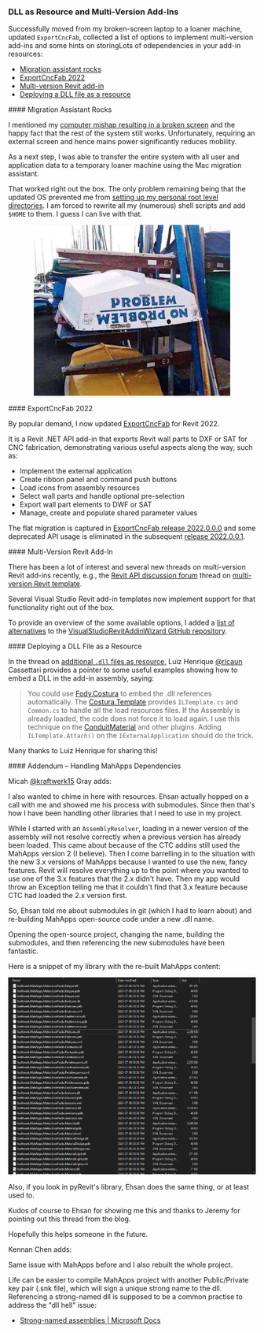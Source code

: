 <head>
<meta http-equiv="Content-Type" content="text/html; charset=utf-8">
<link rel="stylesheet" type="text/css" href="bc.css">
<script src="https://cdn.rawgit.com/google/code-prettify/master/loader/run_prettify.js" type="text/javascript"></script>
</head>

<!---

- used migration assistant to move to loaner machine
  /Users/jta/a/doc/revit/tbc/git/a/img/problem_no_problem.jpg

- ExportCncFab updated for Revit 2022 https://github.com/jeremytammik/ExportCncFab/releases/tag/2022.0.0.0
  ExportCncFab eliminated deprecated API usage https://github.com/jeremytammik/ExportCncFab/releases/tag/2022.0.0.1

- lots of interest and many threads on multi-version Revit add-in
  check out wizard alternatives
  https://forums.autodesk.com/t5/revit-api-forum/multi-version-revit-template/m-p/10659412
  https://github.com/jeremytammik/VisualStudioRevitAddinWizard#alternatives
  
- Additional .dll files as resource
  https://forums.autodesk.com/t5/revit-api-forum/additional-dll-files-as-resource/m-p/10653802#M58650
  ricaun in reply to: antonio.hipolito
  @jrothMEIand @antonio.hipolito you could use Fody.Costura to embed the .dll references automatically, the Costura.Template has the ILTemplate.cs and Common.cs to handle all the load resources files, if the Assembly is already loaded the code does not force it to load again.
  @jeremy.tammik I use this technic on the ConduitMaterial and others plugins.
  Adding... ILTemplate.Attach(); on the IExternalApplication should do the trick.

twitter:

add #thebuildingcoder

Working mobile again, lots of options to implement multi-version add-ins and examples showing how to store DLL dependencies in your add-in resources with the #RevitAPI #DynamoBim @AutodeskForge @AutodeskRevit #bim #ForgeDevCon https://autode.sk/multiversion

Lots of options to implement multi-version add-ins and examples showing how to store DLL dependencies in your add-in resources
&ndash; Migration assistant rocks
&ndash; ExportCncFab 2022
&ndash; Multi-version Revit add-in
&ndash; Deploying a DLL file as a resource...

linkedin:

Working mobile again, lots of options to implement multi-version add-ins and examples showing how to store DLL dependencies in your add-in resources with the #RevitAPI

https://autode.sk/multiversion

- Migration assistant rocks
- ExportCncFab 2022
- Multi-version Revit add-in
- Deploying a DLL file as a resource...

#bim #DynamoBim #ForgeDevCon #Revit #API #IFC #SDK #AI #VisualStudio #Autodesk #AEC #adsk

the [Revit API discussion forum](http://forums.autodesk.com/t5/revit-api-forum/bd-p/160) thread

<center>
<img src="img/" alt="" title="" width="600"/>
<p style="font-size: 80%; font-style:italic"></p>
</center>

**Question:** 

**Answer:**

**Response:**  

Many thanks to  for this very helpful explanation!

<pre class="code">
</pre>

-->

### DLL as Resource and Multi-Version Add-Ins

Successfully moved from my broken-screen laptop to a loaner machine, updated `ExportCncFab`, collected a list of options to implement multi-version add-ins and some hints on storingLots of odependencies in your add-in resources:

- [Migration assistant rocks](#2)
- [ExportCncFab 2022](#3)
- [Multi-version Revit add-in](#4)
- [Deploying a DLL file as a resource](#5)

####<a name="2"></a> Migration Assistant Rocks

I mentioned
my [computer mishap resulting in a broken screen](https://thebuildingcoder.typepad.com/blog/2021/10/localised-forge-intros-and-apply-code-changes.html#2) and
the happy fact that the rest of the system still works.
Unfortunately, requiring an external screen and hence mains power significantly reduces mobility.

As a next step, I was able to transfer the entire system with all user and application data to a temporary loaner machine using the Mac migration assistant.

That worked right out the box.
The only problem remaining being that the updated OS prevented me
from [setting up my personal root level directories](https://thebuildingcoder.typepad.com/blog/2021/08/revit-roadmap-api-and-da4r-survey.html#4).
I am forced to rewrite all my (numerous) shell scripts and add `$HOME` to them.
I guess I can live with that.

<center>
<img src="img/problem_no_problem.jpg" alt="Problem &ndash; no problem" title="Problem &ndash; no problem" width="400"/> <!-- 825 -->
</center>

####<a name="3"></a> ExportCncFab 2022 

By popular demand, I now
updated [ExportCncFab](https://github.com/jeremytammik/ExportCncFab) for Revit 2022.

It is a Revit .NET API add-in that exports Revit wall parts to DXF or SAT for CNC fabrication, demonstrating various useful aspects along the way, such as:

- Implement the external application
- Create ribbon panel and command push buttons
- Load icons from assembly resources
- Select wall parts and handle optional pre-selection
- Export wall part elements to DWF or SAT
- Manage, create and populate shared parameter values

The flat migration is captured
in [ExportCncFab release 2022.0.0.0](https://github.com/jeremytammik/ExportCncFab/releases/tag/2022.0.0.0) and
some deprecated API usage is eliminated in the subsequent
[release 2022.0.0.1](https://github.com/jeremytammik/ExportCncFab/releases/tag/2022.0.0.1).

####<a name="4"></a> Multi-Version Revit Add-In

There has been a lot of interest and several new threads on multi-version Revit add-ins recently, e.g.,
the [Revit API discussion forum](http://forums.autodesk.com/t5/revit-api-forum/bd-p/160) thread
on [multi-version Revit template](https://forums.autodesk.com/t5/revit-api-forum/multi-version-revit-template/m-p/10659412).

Several Visual Studio Revit add-in templates now implement support for that functionality right out of the box.

To provide an overview of the some available options, I added
a [list of alternatives](https://github.com/jeremytammik/VisualStudioRevitAddinWizard#alternatives) to
the [VisualStudioRevitAddinWizard GitHub repository](https://github.com/jeremytammik/VisualStudioRevitAddinWizard).

####<a name="5"></a> Deploying a DLL File as a Resource

In the thread
on [additional `.dll` files as resource](https://forums.autodesk.com/t5/revit-api-forum/additional-dll-files-as-resource/m-p/10653802#M58650),
Luiz Henrique [@ricaun](https://forums.autodesk.com/t5/user/viewprofilepage/user-id/4176855) Cassettari provides
a pointer to some useful examples showing how to embed a DLL in the add-in assembly, saying:

> You could
use [Fody.Costura](https://github.com/Fody/Costura) to
embed the .dll references automatically.
The [Costura.Template](https://github.com/Fody/Costura/tree/develop/src/Costura.Template) provides
`ILTemplate.cs` and `Common.cs` to handle all the load resources files.
If the Assembly is already loaded, the code does not force it to load again.
I use this technique on
the [ConduitMaterial](https://apps.autodesk.com/RVT/en/Detail/Index?id=9120027511121592515) and
other plugins.
Adding `ILTemplate.Attach()` on the `IExternalApplication` should do the trick.

Many thanks to Luiz Henrique for sharing this!

####<a name="6"></a> Addendum &ndash; Handling MahApps Dependencies

Micah [@kraftwerk15](https://forums.autodesk.com/t5/user/viewprofilepage/user-id/4045014) Gray adds:

‎I also wanted to chime in here with resources.
Ehsan actually hopped on a call with me and showed me his process with submodules.
Since then that's how I have been handling other libraries that I need to use in my project.

While I started with an `AssemblyResolver`, loading in a newer version of the assembly will not resolve correctly when a previous version has already been loaded.
This came about because of the CTC addins still used the MahApps version 2 (I believe).
Then I come barrelling in to the situation with the new 3.x versions of MahApps because I wanted to use the new, fancy features.
Revit will resolve everything up to the point where you wanted to use one of the 3.x features that the 2.x didn't have.
Then my app would throw an Exception telling me that it couldn't find that 3.x feature because CTC had loaded the 2.x version first.

So, Ehsan told me about submodules in git (which I had to learn about) and re-building MahApps open-source code under a new .dll name.

Opening the open-source project, changing the name, building the submodules, and then referencing the new submodules have been fantastic.

Here is a snippet of my library with the re-built MahApps content:

<center>
<img src="img/assembly_resolver_dependencies.png" alt="MahApps dependencies" title="MahApps dependencies" width="600"/> <!-- 1023 -->
</center>

Also, if you look in pyRevit's library, Ehsan does the same thing, or at least used to.

Kudos of course to Ehsan for showing me this and thanks to Jeremy for pointing out this thread from the blog.

Hopefully this helps someone in the future.

Kennan Chen adds:

Same issue with MahApps before and I also rebuilt the whole project.

Life can be easier to compile MahApps project with another Public/Private key pair (.snk file), which will sign a unique strong name to the dll.
Referencing a strong-named dll is supposed to be a common practise to address the "dll hell" issue:

- [Strong-named assemblies | Microsoft Docs](https://docs.microsoft.com/en-us/dotnet/standard/assembly/strong-named)


